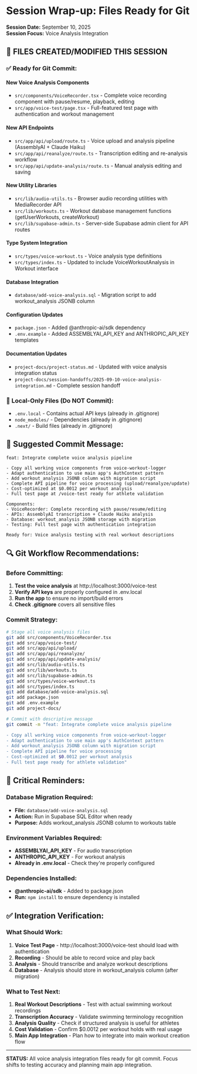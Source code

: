# Session Wrap-up: Files Ready for Git

**Session Date:** September 10, 2025  
**Session Focus:** Voice Analysis Integration

## 📁 **FILES CREATED/MODIFIED THIS SESSION**

### ✅ **Ready for Git Commit:**

#### **New Voice Analysis Components**
- `src/components/VoiceRecorder.tsx` - Complete voice recording component with pause/resume, playback, editing
- `src/app/voice-test/page.tsx` - Full-featured test page with authentication and workout management

#### **New API Endpoints** 
- `src/app/api/upload/route.ts` - Voice upload and analysis pipeline (AssemblyAI + Claude Haiku)
- `src/app/api/reanalyze/route.ts` - Transcription editing and re-analysis workflow
- `src/app/api/update-analysis/route.ts` - Manual analysis editing and saving

#### **New Utility Libraries**
- `src/lib/audio-utils.ts` - Browser audio recording utilities with MediaRecorder API
- `src/lib/workouts.ts` - Workout database management functions (getUserWorkouts, createWorkout)
- `src/lib/supabase-admin.ts` - Server-side Supabase admin client for API routes

#### **Type System Integration**
- `src/types/voice-workout.ts` - Voice analysis type definitions
- `src/types/index.ts` - Updated to include VoiceWorkoutAnalysis in Workout interface

#### **Database Integration**
- `database/add-voice-analysis.sql` - Migration script to add workout_analysis JSONB column

#### **Configuration Updates**
- `package.json` - Added @anthropic-ai/sdk dependency
- `.env.example` - Added ASSEMBLYAI_API_KEY and ANTHROPIC_API_KEY templates

#### **Documentation Updates**
- `project-docs/project-status.md` - Updated with voice analysis integration status
- `project-docs/session-handoffs/2025-09-10-voice-analysis-integration.md` - Complete session handoff

### 🚫 **Local-Only Files (Do NOT Commit):**
- `.env.local` - Contains actual API keys (already in .gitignore)
- `node_modules/` - Dependencies (already in .gitignore)
- `.next/` - Build files (already in .gitignore)

## 📝 **Suggested Commit Message:**

```
feat: Integrate complete voice analysis pipeline

- Copy all working voice components from voice-workout-logger
- Adapt authentication to use main app's AuthContext pattern  
- Add workout_analysis JSONB column with migration script
- Complete API pipeline for voice processing (upload/reanalyze/update)
- Cost-optimized at $0.0012 per workout analysis
- Full test page at /voice-test ready for athlete validation

Components:
- VoiceRecorder: Complete recording with pause/resume/editing
- APIs: AssemblyAI transcription + Claude Haiku analysis
- Database: workout_analysis JSONB storage with migration
- Testing: Full test page with authentication integration

Ready for: Voice analysis testing with real workout descriptions
```

## 🔍 **Git Workflow Recommendations:**

### **Before Committing:**
1. **Test the voice analysis** at http://localhost:3000/voice-test
2. **Verify API keys** are properly configured in .env.local
3. **Run the app** to ensure no import/build errors
4. **Check .gitignore** covers all sensitive files

### **Commit Strategy:**
```bash
# Stage all voice analysis files
git add src/components/VoiceRecorder.tsx
git add src/app/voice-test/
git add src/app/api/upload/
git add src/app/api/reanalyze/ 
git add src/app/api/update-analysis/
git add src/lib/audio-utils.ts
git add src/lib/workouts.ts
git add src/lib/supabase-admin.ts
git add src/types/voice-workout.ts
git add src/types/index.ts
git add database/add-voice-analysis.sql
git add package.json
git add .env.example
git add project-docs/

# Commit with descriptive message
git commit -m "feat: Integrate complete voice analysis pipeline

- Copy all working voice components from voice-workout-logger
- Adapt authentication to use main app's AuthContext pattern
- Add workout_analysis JSONB column with migration script  
- Complete API pipeline for voice processing
- Cost-optimized at $0.0012 per workout analysis
- Full test page ready for athlete validation"
```

## 🚨 **Critical Reminders:**

### **Database Migration Required:**
- **File:** `database/add-voice-analysis.sql`
- **Action:** Run in Supabase SQL Editor when ready
- **Purpose:** Adds workout_analysis JSONB column to workouts table

### **Environment Variables Required:**
- **ASSEMBLYAI_API_KEY** - For audio transcription
- **ANTHROPIC_API_KEY** - For workout analysis
- **Already in .env.local** - Check they're properly configured

### **Dependencies Installed:**
- **@anthropic-ai/sdk** - Added to package.json
- **Run:** `npm install` to ensure dependency is installed

## ✅ **Integration Verification:**

### **What Should Work:**
1. **Voice Test Page** - http://localhost:3000/voice-test should load with authentication
2. **Recording** - Should be able to record voice and play back
3. **Analysis** - Should transcribe and analyze workout descriptions
4. **Database** - Analysis should store in workout_analysis column (after migration)

### **What to Test Next:**
1. **Real Workout Descriptions** - Test with actual swimming workout recordings
2. **Transcription Accuracy** - Validate swimming terminology recognition  
3. **Analysis Quality** - Check if structured analysis is useful for athletes
4. **Cost Validation** - Confirm $0.0012 per workout holds with real usage
5. **Main App Integration** - Plan how to integrate into main workout creation flow

---

**STATUS:** All voice analysis integration files ready for git commit. Focus shifts to testing accuracy and planning main app integration.
